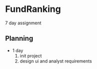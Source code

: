 # FundRanking
7 day assignment

## Planning
  * 1 day 
    1. init project
    1. design ui and analyst requirements
